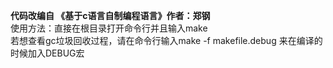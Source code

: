 **代码改编自 《基于c语言自制编程语言》作者：郑钢**<br>
使用方法：直接在根目录打开命令行并且输入make<br>
若想查看gc垃圾回收过程，请在命令行输入make -f makefile.debug 来在编译的时候加入DEBUG宏<br>
